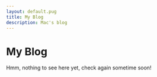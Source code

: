 ```yaml
---
layout: default.pug
title: My Blog
description: Mac's blog
---
```


# My Blog

Hmm, nothing to see here yet, check again sometime soon!

